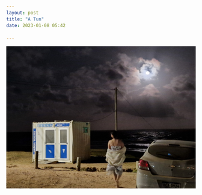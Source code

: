```yaml
---
layout: post
title: "A Tun"
date: 2023-01-08 05:42

---
```

![like-ships](/images/fragments/like-ships.jpg)
